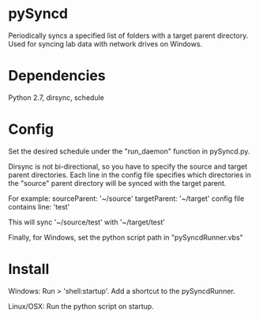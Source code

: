 # pySyncd
Periodically syncs a specified list of folders with a target parent directory. Used for syncing lab data with network drives on Windows.

# Dependencies
Python 2.7, dirsync, schedule

# Config
Set the desired schedule under the "run_daemon" function in pySyncd.py.

Dirsync is not bi-directional, so you have to specify the source and target parent directories. Each line in the config file specifies which directories in the "source" parent directory will be synced with the target parent. 

For example:
sourceParent: '\~/source'
targetParent: '\~/target'
config file contains line: 'test'

This will sync '\~/source/test' with '\~/target/test'

Finally, for Windows, set the python script path in "pySyncdRunner.vbs"

# Install
Windows: Run > 'shell:startup'. Add a shortcut to the pySyncdRunner.

Linux/OSX: Run the python script on startup.

